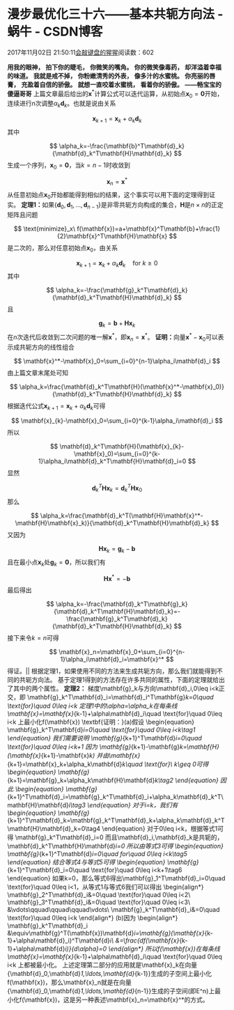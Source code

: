 
# 漫步最优化三十六——基本共轭方向法 - 蜗牛 - CSDN博客


2017年11月02日 21:50:11[会敲键盘的猩猩](https://me.csdn.net/u010182633)阅读数：602



$\textbf{用我的眼神，}$
$\textbf{拍下你的睫毛，}$
$\textbf{你微笑的嘴角。}$
$\textbf{你的微笑像毒药，}$
$\textbf{却洋溢着幸福的味道。}$
$\textbf{我就是戒不掉，}$
$\textbf{你粉嫩清秀的外表，}$
$\textbf{像多汁的水蜜桃。}$
$\textbf{你亮丽的唇膏，}$
$\textbf{充盈着自信的骄傲。}$
$\textbf{就想一直咬着水蜜桃，}$
$\textbf{看着你的骄傲。}$
$\textbf{——畅宝宝的傻逼哥哥}$
上篇文章最后给出的$\mathbf{x}^*$计算公式可以迭代运算，从初始点$\mathbf{x}_0=\mathbf{0}$开始，连续进行$n$次调整$\alpha_k\mathbf{d}_k$。也就是说由关系

$$
\mathbf{x}_{k+1}=\mathbf{x}_k+\alpha_k\mathbf{d}_k
$$
其中

$$
\alpha_k=-\frac{\mathbf{b}^T\mathbf{d}_k}{\mathbf{d}_k^T\mathbf{H}\mathbf{d}_k}
$$
生成一个序列，$\mathbf{x}_0=\mathbf{0}$，当$k=n-1$时收敛到

$$
\mathbf{x}_n=\mathbf{x}^*
$$
从任意初始点$\mathbf{x}_0$开始都能得到相似的结果，这个事实可以用下面的定理得到证实。
$\textbf{定理1：}$如果$\{\mathbf{d}_0,\mathbf{d}_1,\ldots,\mathbf{d}_{n-1}\}$是非零共轭方向构成的集合，$\mathbf{H}$是$n\times n$的正定矩阵且问题

$$
\text{minimize}_x\ f(\mathbf{x})=a+\mathbf{x}^T\mathbf{b}+\frac{1}{2}\mathbf{x}^T\mathbf{H}\mathbf{x}
$$
是二次的，那么对任意初始点$\mathbf{x}_0$，由关系

$$
\mathbf{x}_{k+1}=\mathbf{x}_k+\alpha_k\mathbf{d}_k\quad \text{for}\ k\geq 0
$$
其中

$$
\alpha_k=-\frac{\mathbf{g}_k^T\mathbf{d}_k}{\mathbf{d}_k^T\mathbf{H}\mathbf{d}_k}
$$
且

$$
\mathbf{g}_k=\mathbf{b}+\mathbf{Hx}_k
$$
在$n$次迭代后收敛到二次问题的唯一解$\mathbf{x}^*$，即$\mathbf{x}_n=\mathbf{x}^*$。
$\textbf{证明：}$向量$\mathbf{x}^*-\mathbf{x}_0$可以表示成共轭方向的线性组合

$$
\mathbf{x}^*-\mathbf{x}_0=\sum_{i=0}^{n-1}\alpha_i\mathbf{d}_i
$$
由上篇文章末尾处可知

$$
\alpha_k=\frac{\mathbf{d}_k^T\mathbf{H}(\mathbf{x}^*-\mathbf{x}_0)}{\mathbf{d}_k^T\mathbf{H}\mathbf{d}_k}
$$
根据迭代公式$\mathbf{x}_{k+1}=\mathbf{x}_k+\alpha_k\mathbf{d}_k$可得

$$
\mathbf{x}_{k}-\mathbf{x}_0=\sum_{i=0}^{k-1}\alpha_i\mathbf{d}_i
$$
所以

$$
\mathbf{d}_k^T\mathbf{H}(\mathbf{x}_{k}-\mathbf{x}_0)=\sum_{i=0}^{k-1}\alpha_i\mathbf{d}_k^T\mathbf{H}\mathbf{d}_i=0
$$
显然

$$
\mathbf{d}_k^T\mathbf{H}\mathbf{x}_{k}=\mathbf{d}_k^T\mathbf{H}\mathbf{x}_0
$$
那么

$$
\alpha_k=\frac{\mathbf{d}_k^T(\mathbf{H}\mathbf{x}^*-\mathbf{H}\mathbf{x}_k)}{\mathbf{d}_k^T\mathbf{H}\mathbf{d}_k}
$$
又因为

$$
\mathbf{Hx}_k=\mathbf{g}_k-\mathbf{b}
$$
且在最小点$\mathbf{x}_k$处$\mathbf{g}_k=\mathbf{0}$，所以我们有

$$
\mathbf{Hx}^*=-\mathbf{b}
$$
最后得出

$$
\alpha_k=-\frac{\mathbf{d}_k^T\mathbf{g}_k}{\mathbf{d}_k^T\mathbf{H}\mathbf{d}_k}=-\frac{\mathbf{g}_k^T\mathbf{d}_k}{\mathbf{d}_k^T\mathbf{H}\mathbf{d}_k}
$$
接下来令$k=n$可得

$$
\mathbf{x}_n=\mathbf{x}_0+\sum_{i=0}^{n-1}\alpha_i\mathbf{d}_i=\mathbf{x}^*
$$
得证。$||$
根据定理1，如果使用不同的方法来生成共轭方向，那么我们就能得到不同的共轭方向法。
基于定理1得到的方法存在许多共同的属性，下面的定理就给出了其中的两个属性。
$\textbf{定理2：}$
梯度\mathbf{g}_k与方向\mathbf{d}_i,0\leq i<k正交，即
\mathbf{g}_k^T\mathbf{d}_i=\mathbf{d}_i^T\mathbf{g}_k=0\quad \text{for}\quad 0\leq i<k
定理1中的\alpha=\alpha_k在每条线
\mathbf{x}=\mathbf{x}_{k-1}+\alpha\mathbf{d}_i\quad \text{for}\quad 0\leq i<k
上最小化f(\mathbf{x})
\textbf{证明：}(a)假设
\begin{equation}
\mathbf{g}_k^T\mathbf{d}_i=0\quad \text{for}\quad 0\leq i<k\tag1
\end{equation}
我们需要说明
\mathbf{g}_{k+1}^T\mathbf{d}_i=0\quad \text{for}\quad 0\leq i<k+1
因为
\mathbf{g}_{k+1}-\mathbf{g}_k=\mathbf{H}(\mathbf{x}_{k+1}-\mathbf{x}_k)
并由\mathbf{x}_{k+1}=\mathbf{x}_k+\alpha_k\mathbf{d}_k\quad \text{for}\ k\geq 0可得
\begin{equation}
\mathbf{g}_{k+1}=\mathbf{g}_k+\alpha_k\mathbf{H}\mathbf{d}_k\tag2
\end{equation}
因此
\begin{equation}
\mathbf{g}_{k+1}^T\mathbf{d}_i=\mathbf{g}_k^T\mathbf{d}_i+\alpha_k\mathbf{d}_k^T\mathbf{H}\mathbf{d}_i\tag3
\end{equation}
对于i=k，我们有
\begin{equation}
\mathbf{g}_{k+1}^T\mathbf{d}_k=\mathbf{g}_k^T\mathbf{d}_k+\alpha_k\mathbf{d}_k^T\mathbf{H}\mathbf{d}_k=0\tag4
\end{equation}
对于0\leq i<k，根据等式1可得
\mathbf{g}_k^T\mathbf{d}_i=0
而且\mathbf{d}_i,\mathbf{d}_k是共轭的，
\mathbf{d}_k^T\mathbf{H}\mathbf{d}_i=0
所以由等式3可得
\begin{equation}
\mathbf{g}_{k+1}^T\mathbf{d}_i=0\quad for\quad 0\leq i<k\tag5
\end{equation}
结合等式4与等式5可得
\begin{equation}
\mathbf{g}_{k+1}^T\mathbf{d}_i=0\quad \text{for}\quad 0\leq i<k+1\tag6
\end{equation}
如果k=0，那么等式6得出\mathbf{g}_1^T\mathbf{d}_i=0\quad \text{for}\quad 0\leq i<1，从等式1与等式6我们可以得出
\begin{align*}
\mathbf{g}_2^T\mathbf{d}_i&=0\quad \text{for}\quad 0\leq i<2\\
\mathbf{g}_3^T\mathbf{d}_i&=0\quad \text{for}\quad 0\leq i<3\\
&\vdots\qquad\qquad\qquad\vdots\\
\mathbf{g}_k^T\mathbf{d}_i&=0\quad \text{for}\quad 0\leq i<k
\end{align*}
(b)因为
\begin{align*}
\mathbf{g}_k^T\mathbf{d}_i
&\equiv\mathbf{g}^T(\mathbf{x})\mathbf{d}_i=\mathbf{g}(\mathbf{x}_{k-1}+\alpha\mathbf{d}_i)^T\mathbf{d}_i\\
&=\frac{df(\mathbf{x}_{k-1}+\alpha\mathbf{d}_i)}{d\alpha}=0
\end{align*}
所以f(\mathbf{x})在每条线
\mathbf{x}=\mathbf{x}_{k-1}+\alpha\mathbf{d}_i\quad \text{for}\quad 0\leq i<k
上都被最小化。
上述定理第二部分的应用就是\mathbf{x}_k在向量\{\mathbf{d}_0,\mathbf{d}_1,\ldots,\mathbf{d}_{k-1}\}生成的子空间上最小化f(\mathbf{x})，那么\mathbf{x}_n就是在向量\{\mathbf{d}_0,\mathbf{d}_1,\ldots,\mathbf{d}_{n-1}\}生成的子空间(即E^n)上最小化f(\mathbf{x})，这是另一种表述\mathbf{x}_n=\mathbf{x}^*的方式。

